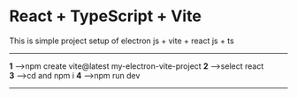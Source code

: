 # React + TypeScript + Vite

This is simple project setup of electron js + vite + react js + ts 
**** 
**1**  -->npm create vite@latest my-electron-vite-project
**2**  -->select react  
**3**  -->cd and npm i 
**4**  -->npm run dev
****




